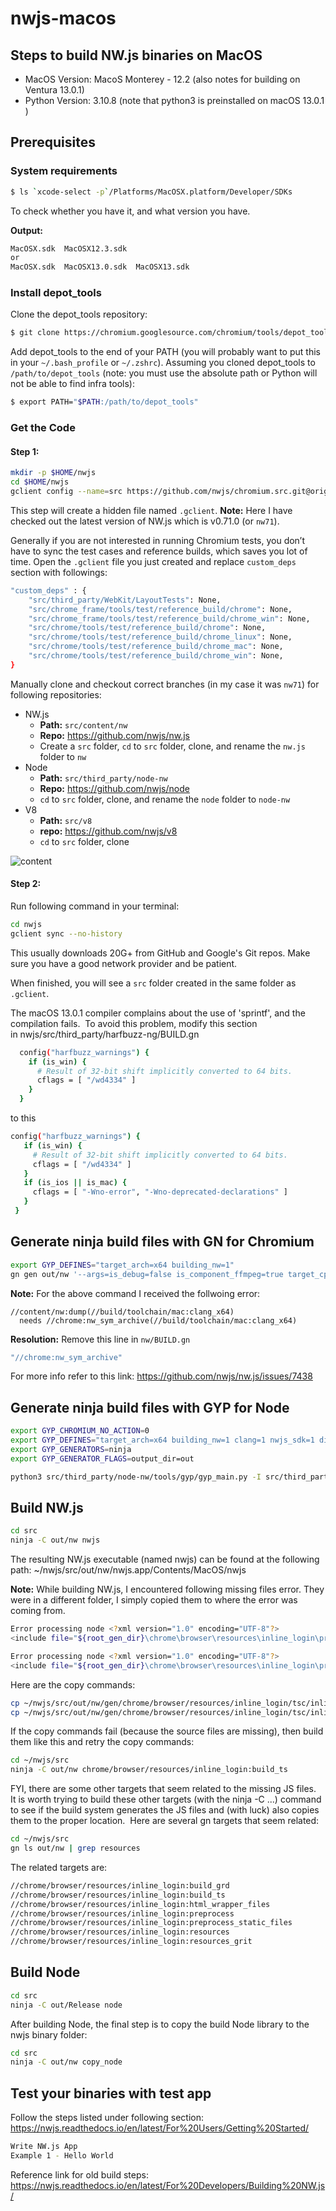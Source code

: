 # nwjs-macos

## Steps to build NW.js binaries on MacOS

* MacOS Version: MacoS Monterey - 12.2 (also notes for building on Ventura 13.0.1)
* Python Version: 3.10.8 (note that python3 is preinstalled on macOS 13.0.1 )


## Prerequisites

### System requirements

```bash
$ ls `xcode-select -p`/Platforms/MacOSX.platform/Developer/SDKs
```
To check whether you have it, and what version you have.

**Output:**
```bash
MacOSX.sdk  MacOSX12.3.sdk
or
MacOSX.sdk  MacOSX13.0.sdk  MacOSX13.sdk
```

### Install depot_tools

Clone the depot_tools repository:

```bash
$ git clone https://chromium.googlesource.com/chromium/tools/depot_tools.git
```

Add depot_tools to the end of your PATH (you will probably want to put this in your `~/.bash_profile` or `~/.zshrc`). Assuming you cloned depot_tools to `/path/to/depot_tools` (note: you must use the absolute path or Python will not be able to find infra tools):

```bash
$ export PATH="$PATH:/path/to/depot_tools"
```

### Get the Code
#### Step 1:
```bash
mkdir -p $HOME/nwjs
cd $HOME/nwjs
gclient config --name=src https://github.com/nwjs/chromium.src.git@origin/nw71
```
This step will create a hidden file named `.gclient`.
**Note:** Here I have checked out the latest version of NW.js which is v0.71.0 (or `nw71`).

Generally if you are not interested in running Chromium tests, you don’t have to sync the test cases and reference builds, which saves you lot of time. Open the `.gclient` file you just created and replace `custom_deps` section with followings:

```bash
"custom_deps" : {
    "src/third_party/WebKit/LayoutTests": None,
    "src/chrome_frame/tools/test/reference_build/chrome": None,
    "src/chrome_frame/tools/test/reference_build/chrome_win": None,
    "src/chrome/tools/test/reference_build/chrome": None,
    "src/chrome/tools/test/reference_build/chrome_linux": None,
    "src/chrome/tools/test/reference_build/chrome_mac": None,
    "src/chrome/tools/test/reference_build/chrome_win": None,
}
```

Manually clone and checkout correct branches (in my case it was `nw71`) for following repositories:

* NW.js
  * **Path:** `src/content/nw`
  * **Repo:** https://github.com/nwjs/nw.js
  * Create a `src` folder, `cd` to `src` folder, clone, and rename the `nw.js` folder to `nw`
* Node
  * **Path:** `src/third_party/node-nw`
  * **Repo:** https://github.com/nwjs/node
  * `cd` to `src` folder, clone, and rename the `node` folder to `node-nw`
* V8
  * **Path:** `src/v8`
  * **repo:** https://github.com/nwjs/v8
  * `cd` to `src` folder, clone

![content](https://user-images.githubusercontent.com/2243744/207940680-810fcd76-8625-41c3-bcbc-f1de6936eeb1.png)

#### Step 2:
Run following command in your terminal:

```bash
cd nwjs
gclient sync --no-history
```

This usually downloads 20G+ from GitHub and Google's Git repos. Make sure you have a good network provider and be patient.

When finished, you will see a `src` folder created in the same folder as `.gclient`.

The macOS 13.0.1 compiler complains about the use of 'sprintf', and the compilation fails.  To avoid this problem, modify this section in nwjs/src/third_party/harfbuzz-ng/BUILD.gn

```bash
  config("harfbuzz_warnings") {
    if (is_win) {
      # Result of 32-bit shift implicitly converted to 64 bits.
      cflags = [ "/wd4334" ]
    }
  } 
 ```
 
 to this
 
 ```bash
 config("harfbuzz_warnings") {
    if (is_win) {
      # Result of 32-bit shift implicitly converted to 64 bits.
      cflags = [ "/wd4334" ]
    }
    if (is_ios || is_mac) {
      cflags = [ "-Wno-error", "-Wno-deprecated-declarations" ]
    }
  }
  ```

## Generate ninja build files with GN for Chromium

```bash
export GYP_DEFINES="target_arch=x64 building_nw=1"
gn gen out/nw '--args=is_debug=false is_component_ffmpeg=true target_cpu="x64" symbol_level=1 nwjs_sdk=false proprietary_codecs=true ffmpeg_branding="Chromium" enable_stripping=true enable_dsyms=true enable_precompiled_headers=false' --root=.
```

**Note:** For the above command I received the follwoing error:

```bashERROR Unresolved dependencies.
//content/nw:dump(//build/toolchain/mac:clang_x64)
  needs //chrome:nw_sym_archive(//build/toolchain/mac:clang_x64)
```

**Resolution:** Remove this line in `nw/BUILD.gn`

```bash
"//chrome:nw_sym_archive"
```

For more info refer to this link: https://github.com/nwjs/nw.js/issues/7438

## Generate ninja build files with GYP for Node

```bash
export GYP_CHROMIUM_NO_ACTION=0
export GYP_DEFINES="target_arch=x64 building_nw=1 clang=1 nwjs_sdk=1 disable_nacl=0 buildtype=Official"
export GYP_GENERATORS=ninja
export GYP_GENERATOR_FLAGS=output_dir=out
```

```bash
python3 src/third_party/node-nw/tools/gyp/gyp_main.py -I src/third_party/node-nw/common.gypi -D build_type=Release src/third_party/node-nw/node.gyp
```

## Build NW.js

```bash
cd src
ninja -C out/nw nwjs
```
The resulting NW.js executable (named nwjs) can be found at the following path:
~/nwjs/src/out/nw/nwjs.app/Contents/MacOS/nwjs



**Note:** While building NW.js, I encountered following missing files error. They were in a different folder, I simply copied them to where the error was coming from.

```bash
Error processing node <?xml version="1.0" encoding="UTF-8"?>
<include file="${root_gen_dir}\chrome\browser\resources\inline_login\preprocessed\inline_login_app.js" name="IDR_INLINE_LOGIN_APP_JS" type="BINDATA" use_base_dir="false" />: [Errno 2] No such file or directory: '../../out/nw/gen/chrome/browser/resources/inline_login/preprocessed/inline_login_app.js'

Error processing node <?xml version="1.0" encoding="UTF-8"?>
<include file="${root_gen_dir}\chrome\browser\resources\inline_login\preprocessed\inline_login_browser_proxy.js" name="IDR_INLINE_LOGIN_BROWSER_PROXY_JS" type="BINDATA" use_base_dir="false" />: [Errno 2] No such file or directory: '../../out/nw/gen/chrome/browser/resources/inline_login/preprocessed/inline_login_browser_proxy.js'
```

Here are the copy commands:
```bash
cp ~/nwjs/src/out/nw/gen/chrome/browser/resources/inline_login/tsc/inline_login_app.js ~/nwjs/src/out/nw/gen/chrome/browser/resources/inline_login/preprocessed
cp ~/nwjs/src/out/nw/gen/chrome/browser/resources/inline_login/tsc/inline_login_browser_proxy.js ~/nwjs/src/out/nw/gen/chrome/browser/resources/inline_login/preprocessed
```

If the copy commands fail (because the source files are missing), then build them like this and retry the copy commands:

```bash
cd ~/nwjs/src
ninja -C out/nw chrome/browser/resources/inline_login:build_ts
```

FYI, there are some other targets that seem related to the missing JS files.  It is worth trying to build these other targets (with the ninja -C ...) command to see if the build system generates the JS files and (with luck) also copies them to the proper location.  Here are several gn targets that seem related:

```bash
cd ~/nwjs/src
gn ls out/nw | grep resources
```

The related targets are:

```bash
//chrome/browser/resources/inline_login:build_grd
//chrome/browser/resources/inline_login:build_ts
//chrome/browser/resources/inline_login:html_wrapper_files
//chrome/browser/resources/inline_login:preprocess
//chrome/browser/resources/inline_login:preprocess_static_files
//chrome/browser/resources/inline_login:resources
//chrome/browser/resources/inline_login:resources_grit
```

## Build Node

```bash
cd src
ninja -C out/Release node
```

After building Node, the final step is to copy the build Node library to the nwjs binary folder:

```bash
cd src
ninja -C out/nw copy_node
```

## Test your binaries with test app

Follow the steps listed under following section: https://nwjs.readthedocs.io/en/latest/For%20Users/Getting%20Started/

```bash
Write NW.js App
Example 1 - Hello World
```

Reference link for old build steps:
https://nwjs.readthedocs.io/en/latest/For%20Developers/Building%20NW.js/

